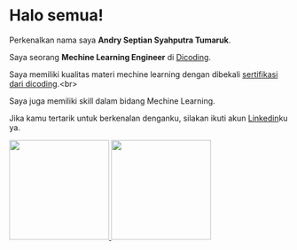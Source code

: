 # Halo semua! 

Perkenalkan nama saya **Andry Septian Syahputra Tumaruk**.<br>

Saya seorang **Mechine Learning Engineer** di [Dicoding](https://www.dicoding.com/).<br>

Saya memiliki kualitas materi mechine learning dengan dibekali [sertifikasi dari dicoding]([https://www.coursera.org/account/accomplishments/specialization/CLKJD8XBXJ3M](https://www.dicoding.com/certificates/KEXL7LG90XG2)).<br>

Saya juga memiliki skill dalam bidang Mechine Learning.<br>

Jika kamu tertarik untuk berkenalan denganku, silakan ikuti akun [Linkedin](https://www.linkedin.com/in/andry-tumaruk-5033642a5/)ku ya.

<p align="left">
<a href="https://github.com/andrytumaruk">
  <img height="180em" src="https://github-readme-stats-eight-theta.vercel.app/api?username=penuliscode&show_icons=true&theme=algolia&include_all_commits=true&count_private=true"/>
  <img height="180em" src="https://github-readme-stats-eight-theta.vercel.app/api/top-langs/?username=penuliscode&layout=compact&layout=compact&theme=algolia"/>
</a>
</p>

